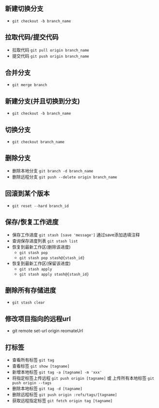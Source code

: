 ## 新建切换分支
  * `git checkout -b branch_name`

## 拉取代码/提交代码
  * 拉取代码 `git pull origin branch_name`
  * 提交代码 `git push origin branch_name`  
     
## 合并分支
  * `git merge branch`

## 新建分支(并且切换到分支)
  * `git checkout -b branch_name`

## 切换分支
  * `git checkout branch_name`

## 删除分支
  * 删除本地分支 `git branch -d branch_name`
  * 删除远程分支 `git push --delete origin branch_name`

## 回滚到某个版本
  * `git reset --hard branch_id`

## 保存/恢复工作进度
  * 保存工作进度 `git stash [save 'message']` 通过save添加选填注释
  * 查询保存进度列表 `git stash list`
  * 恢复到最新工作区(删除该进度)
    * `git stash pop`
    * `git stash pop stash@{stash_id}`
  * 恢复到最新工作区(保留该进度)
    * `git stash apply`
    * `git stash apply stash@{stash_id}`

## 删除所有存储进度
  * `git stash clear`

## 修改项目指向的远程url
  * git remote set-url origin reomateUrl

## 打标签
  * 查看所有标签 `git tag`
  * 查看标签 `git show [tagname]`
  * 新增本地标签 `git tag -a [tagname] -m 'xxx'`
  * 将指定标签上传远程 `git push origin [tagname]` 或 上传所有本地标签 `git push origin --tags`
  * 删除本地标签 `git tag -d [tagname]`
  * 删除远程标签 `git push origin :refs/tags/[tagname]`
  * 获取远程指定标签 `git fetch origin tag [tagname]`